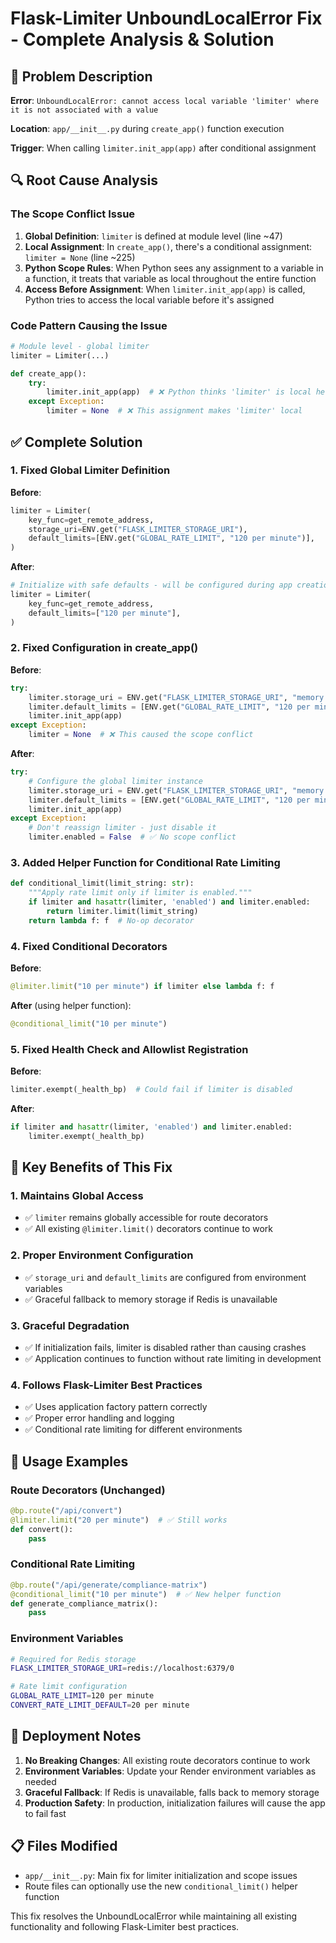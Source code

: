 # Flask-Limiter UnboundLocalError Fix - Complete Analysis & Solution

## 🐛 **Problem Description**

**Error**: `UnboundLocalError: cannot access local variable 'limiter' where it is not associated with a value`

**Location**: `app/__init__.py` during `create_app()` function execution

**Trigger**: When calling `limiter.init_app(app)` after conditional assignment

## 🔍 **Root Cause Analysis**

### **The Scope Conflict Issue**

1. **Global Definition**: `limiter` is defined at module level (line ~47)
2. **Local Assignment**: In `create_app()`, there's a conditional assignment: `limiter = None` (line ~225)
3. **Python Scope Rules**: When Python sees any assignment to a variable in a function, it treats that variable as local throughout the entire function
4. **Access Before Assignment**: When `limiter.init_app(app)` is called, Python tries to access the local variable before it's assigned

### **Code Pattern Causing the Issue**

```python
# Module level - global limiter
limiter = Limiter(...)

def create_app():
    try:
        limiter.init_app(app)  # ❌ Python thinks 'limiter' is local here
    except Exception:
        limiter = None  # ❌ This assignment makes 'limiter' local
```

## ✅ **Complete Solution**

### **1. Fixed Global Limiter Definition**

**Before**:
```python
limiter = Limiter(
    key_func=get_remote_address,
    storage_uri=ENV.get("FLASK_LIMITER_STORAGE_URI"),
    default_limits=[ENV.get("GLOBAL_RATE_LIMIT", "120 per minute")],
)
```

**After**:
```python
# Initialize with safe defaults - will be configured during app creation
limiter = Limiter(
    key_func=get_remote_address,
    default_limits=["120 per minute"],
)
```

### **2. Fixed Configuration in create_app()**

**Before**:
```python
try:
    limiter.storage_uri = ENV.get("FLASK_LIMITER_STORAGE_URI", "memory://")
    limiter.default_limits = [ENV.get("GLOBAL_RATE_LIMIT", "120 per minute")]
    limiter.init_app(app)
except Exception:
    limiter = None  # ❌ This caused the scope conflict
```

**After**:
```python
try:
    # Configure the global limiter instance
    limiter.storage_uri = ENV.get("FLASK_LIMITER_STORAGE_URI", "memory://")
    limiter.default_limits = [ENV.get("GLOBAL_RATE_LIMIT", "120 per minute")]
    limiter.init_app(app)
except Exception:
    # Don't reassign limiter - just disable it
    limiter.enabled = False  # ✅ No scope conflict
```

### **3. Added Helper Function for Conditional Rate Limiting**

```python
def conditional_limit(limit_string: str):
    """Apply rate limit only if limiter is enabled."""
    if limiter and hasattr(limiter, 'enabled') and limiter.enabled:
        return limiter.limit(limit_string)
    return lambda f: f  # No-op decorator
```

### **4. Fixed Conditional Decorators**

**Before**:
```python
@limiter.limit("10 per minute") if limiter else lambda f: f
```

**After** (using helper function):
```python
@conditional_limit("10 per minute")
```

### **5. Fixed Health Check and Allowlist Registration**

**Before**:
```python
limiter.exempt(_health_bp)  # Could fail if limiter is disabled
```

**After**:
```python
if limiter and hasattr(limiter, 'enabled') and limiter.enabled:
    limiter.exempt(_health_bp)
```

## 🎯 **Key Benefits of This Fix**

### **1. Maintains Global Access**
- ✅ `limiter` remains globally accessible for route decorators
- ✅ All existing `@limiter.limit()` decorators continue to work

### **2. Proper Environment Configuration**
- ✅ `storage_uri` and `default_limits` are configured from environment variables
- ✅ Graceful fallback to memory storage if Redis is unavailable

### **3. Graceful Degradation**
- ✅ If initialization fails, limiter is disabled rather than causing crashes
- ✅ Application continues to function without rate limiting in development

### **4. Follows Flask-Limiter Best Practices**
- ✅ Uses application factory pattern correctly
- ✅ Proper error handling and logging
- ✅ Conditional rate limiting for different environments

## 🔧 **Usage Examples**

### **Route Decorators (Unchanged)**
```python
@bp.route("/api/convert")
@limiter.limit("20 per minute")  # ✅ Still works
def convert():
    pass
```

### **Conditional Rate Limiting**
```python
@bp.route("/api/generate/compliance-matrix")
@conditional_limit("10 per minute")  # ✅ New helper function
def generate_compliance_matrix():
    pass
```

### **Environment Variables**
```bash
# Required for Redis storage
FLASK_LIMITER_STORAGE_URI=redis://localhost:6379/0

# Rate limit configuration
GLOBAL_RATE_LIMIT=120 per minute
CONVERT_RATE_LIMIT_DEFAULT=20 per minute
```

## 🚀 **Deployment Notes**

1. **No Breaking Changes**: All existing route decorators continue to work
2. **Environment Variables**: Update your Render environment variables as needed
3. **Graceful Fallback**: If Redis is unavailable, falls back to memory storage
4. **Production Safety**: In production, initialization failures will cause the app to fail fast

## 📋 **Files Modified**

- `app/__init__.py`: Main fix for limiter initialization and scope issues
- Route files can optionally use the new `conditional_limit()` helper function

This fix resolves the UnboundLocalError while maintaining all existing functionality and following Flask-Limiter best practices.
